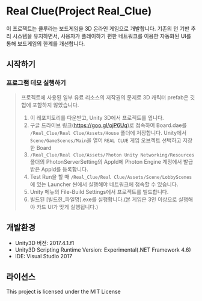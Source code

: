 # Real Clue(Project Real_Clue)
이 프로젝트는 클루라는 보드게임을 3D 온라인 게임으로 개발합니다.
기존의 턴 기반 추리 시스템을 유지하면서, 사용자가 플레이하기 편한 네트워크를 이용한 자동화된 UI를 통해 보드게임의 한계를 개선합니다.

## 시작하기
### 프로그램 데모 실행하기
> 프로젝트에 사용된 일부 유료 리소스의 저작권의 문제로 3D 캐릭터 prefab은 깃헙에 포함하지 않았습니다.
> 1. 이 레포지토리를 다운받고, Unity 3D에서 프로젝트를 엽니다.
> 2. 구글 드라이브 링크(https://goo.gl/ojP6Uq)로 접속하여 Board.dae를 `/Real_Clue/Real Clue/Assets/House` 폴더에 저장합니다. Unity에서 `Scene/GameScenes/Main`을 열어 `REAL CLUE` 게임 오브젝트 선택하고 저장한 Board
> 3. `/Real_Clue/Real Clue/Assets/Photon Unity Networking/Resources` 폴더의 PhotonServerSetting의 AppId에 Photon Engine 계정에서 발급받은 AppId를 등록합니다.
> 4. Test Run을 할 때 `/Real_Clue/Real Clue/Assets/Scene/LobbyScenes`에 있는 Launcher 씬에서 실행해야 네트워크에 접속할 수 있습니다.
> 5. Unity 메뉴의 File-Build Settings에서 프로젝트를 빌드합니다.
> 6. 빌드된 [빌드한_파일명].exe를 실행합니다.(본 게임은 3인 이상으로 실행해야 카드 UI가 맞게 실행됩니다.)

## 개발환경
- Unity3D 버전: 2017.4.1.f1
- Unity3D Scripting Runtime Version: Experimental(.NET Framework 4.6)
- IDE: Visual Studio 2017

## 라이선스
This project is licensed under the MIT License
